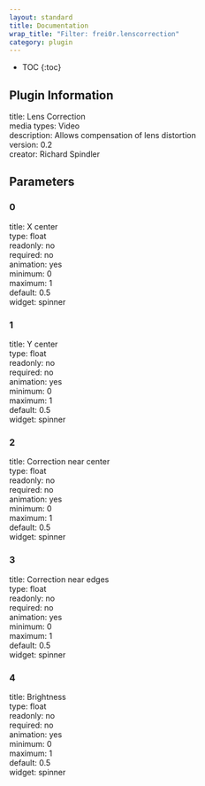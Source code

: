 ```yaml
---
layout: standard
title: Documentation
wrap_title: "Filter: frei0r.lenscorrection"
category: plugin
---
```

* TOC
{:toc}

## Plugin Information

title: Lens Correction  
media types:
Video  
description: Allows compensation of lens distortion  
version: 0.2  
creator: Richard Spindler  

## Parameters

### 0

title: X center    
type: float  
readonly: no  
required: no  
animation: yes  
minimum: 0  
maximum: 1  
default: 0.5  
widget: spinner  

### 1

title: Y center    
type: float  
readonly: no  
required: no  
animation: yes  
minimum: 0  
maximum: 1  
default: 0.5  
widget: spinner  

### 2

title: Correction near center    
type: float  
readonly: no  
required: no  
animation: yes  
minimum: 0  
maximum: 1  
default: 0.5  
widget: spinner  

### 3

title: Correction near edges    
type: float  
readonly: no  
required: no  
animation: yes  
minimum: 0  
maximum: 1  
default: 0.5  
widget: spinner  

### 4

title: Brightness    
type: float  
readonly: no  
required: no  
animation: yes  
minimum: 0  
maximum: 1  
default: 0.5  
widget: spinner  

